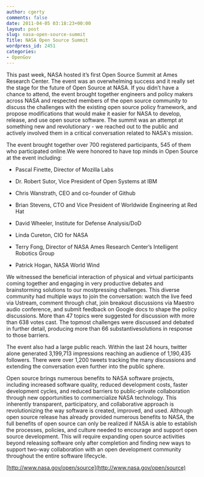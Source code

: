 ```yaml
---
author: cgerty
comments: false
date: 2011-04-05 03:18:23+00:00
layout: post
slug: nasa-open-source-summit
Title: NASA Open Source Summit
wordpress_id: 2451
categories:
- OpenGov
---
```


This past week, NASA hosted it’s first Open Source Summit at Ames Research Center. The event was an overwhelming success and it really set the stage for the future of Open Source at NASA. If you didn’t have a chance to attend, the event brought together engineers and policy makers across NASA and respected members of the open source community to discuss the challenges with the existing open source policy framework, and propose modifications that would make it easier for NASA to develop, release, and use open source software. The summit was an attempt at something new and revolutionary - we reached out to the public and actively involved them in a critical conversation related to NASA's mission.

The event brought together over 700 registered participants, 545 of them who participated online.We were honored to have top minds in Open Source at the event including:



	
  * Pascal Finette, Director of Mozilla Labs

	
  * Dr. Robert Sutor, Vice President of Open Systems at IBM

	
  * Chris Wanstrath, CEO and co-founder of Github

	
  * Brian Stevens, CTO and Vice President of Worldwide Engineering at Red Hat

	
  * David Wheeler, Institute for Defense Analysis/DoD

	
  * Linda Cureton, CIO for NASA

	
  * Terry Fong, Director of NASA Ames Research Center’s Intelligent Robotics Group

	
  * Patrick Hogan, NASA World Wind


We witnessed the beneficial interaction of physical and virtual participants coming together and engaging in very productive debates and brainstorming solutions to our mostpressing challenges. This diverse community had multiple ways to join the conversation: watch the live feed via Ustream, comment through chat, join breakout discussions via Maestro audio conference, and submit feedback on Google docs to shape the policy discussions. More than 47 topics were suggested for discussion with more than 638 votes cast. The topmost challenges were discussed and debated in further detail, producing more than 66 substantivesolutions in response to those barriers.

The event also had a large public reach. Within the last 24 hours, twitter alone generated 3,199,713 impressions reaching an audience of 1,190,435 followers. There were over 1,200 tweets tracking the many discussions and extending the conversation even further into the public sphere.

Open source brings numerous benefits to NASA software projects, including increased software quality, reduced development costs, faster development cycles, and reduced barriers to public-private collaboration through new opportunities to commercialize NASA technology. This inherently transparent, participatory, and collaborative approach is revolutionizing the way software is created, improved, and used. Although open source release has already provided numerous benefits to NASA, the full benefits of open source can only be realized if NASA is able to establish the processes, policies, and culture needed to encourage and support open source development. This will require expanding open source activities beyond releasing software only after completion and finding new ways to support two-way collaboration with an open development community throughout the entire software lifecycle.

[http://www.nasa.gov/open/source](http://www.nasa.gov/open/source)
